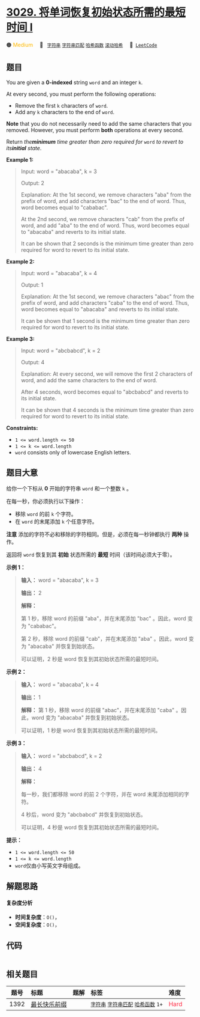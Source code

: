 # [3029. 将单词恢复初始状态所需的最短时间 I](https://leetcode.com/problems/minimum-time-to-revert-word-to-initial-state-i)

🟠 <font color=#ffb800>Medium</font>&emsp; 🔖&ensp; [`字符串`](/tag/string.md) [`字符串匹配`](/tag/string-matching.md) [`哈希函数`](/tag/hash-function.md) [`滚动哈希`](/tag/rolling-hash.md)&emsp; 🔗&ensp;[`LeetCode`](https://leetcode.com/problems/minimum-time-to-revert-word-to-initial-state-i)

## 题目

You are given a **0-indexed** string `word` and an integer `k`.

At every second, you must perform the following operations:

  * Remove the first `k` characters of `word`.
  * Add any `k` characters to the end of `word`.

**Note** that you do not necessarily need to add the same characters that you
removed. However, you must perform **both** operations at every second.

Return _the**minimum** time greater than zero required for_ `word` _to revert
to its**initial** state_.



**Example 1:**

> Input: word = "abacaba", k = 3
> 
> Output: 2
> 
> Explanation: At the 1st second, we remove characters "aba" from the prefix of word, and add characters "bac" to the end of word. Thus, word becomes equal to "cababac".
> 
> At the 2nd second, we remove characters "cab" from the prefix of word, and add "aba" to the end of word. Thus, word becomes equal to "abacaba" and reverts to its initial state.
> 
> It can be shown that 2 seconds is the minimum time greater than zero required for word to revert to its initial state.

**Example 2:**

> Input: word = "abacaba", k = 4
> 
> Output: 1
> 
> Explanation: At the 1st second, we remove characters "abac" from the prefix of word, and add characters "caba" to the end of word. Thus, word becomes equal to "abacaba" and reverts to its initial state.
> 
> It can be shown that 1 second is the minimum time greater than zero required for word to revert to its initial state.

**Example 3:**

> Input: word = "abcbabcd", k = 2
> 
> Output: 4
> 
> Explanation: At every second, we will remove the first 2 characters of word, and add the same characters to the end of word.
> 
> After 4 seconds, word becomes equal to "abcbabcd" and reverts to its initial state.
> 
> It can be shown that 4 seconds is the minimum time greater than zero required for word to revert to its initial state.

**Constraints:**

  * `1 <= word.length <= 50 `
  * `1 <= k <= word.length`
  * `word` consists only of lowercase English letters.


## 题目大意

给你一个下标从 **0** 开始的字符串 `word` 和一个整数 `k` 。

在每一秒，你必须执行以下操作：

  * 移除 `word` 的前 `k` 个字符。
  * 在 `word` 的末尾添加 `k` 个任意字符。

**注意** 添加的字符不必和移除的字符相同。但是，必须在每一秒钟都执行 **两种** 操作。

返回将 `word` 恢复到其 **初始** 状态所需的 **最短** 时间（该时间必须大于零）。



**示例 1：**

> 
> 
> 
> 
> 
> **输入：** word = "abacaba", k = 3
> 
> **输出：** 2
> 
> **解释：**
> 
> 第 1 秒，移除 word 的前缀 "aba"，并在末尾添加 "bac" 。因此，word 变为 "cababac"。
> 
> 第 2 秒，移除 word 的前缀 "cab"，并在末尾添加 "aba" 。因此，word 变为 "abacaba" 并恢复到始状态。
> 
> 可以证明，2 秒是 word 恢复到其初始状态所需的最短时间。
> 
> 

**示例 2：**

> 
> 
> 
> 
> 
> **输入：** word = "abacaba", k = 4
> 
> **输出：** 1
> 
> **解释：** 第 1 秒，移除 word 的前缀 "abac"，并在末尾添加 "caba" 。因此，word 变为 "abacaba" 并恢复到初始状态。
> 
> 可以证明，1 秒是 word 恢复到其初始状态所需的最短时间。
> 
> 

**示例 3：**

> 
> 
> 
> 
> 
> **输入：** word = "abcbabcd", k = 2
> 
> **输出：** 4
> 
> **解释：**
> 
> 每一秒，我们都移除 word 的前 2 个字符，并在 word 末尾添加相同的字符。
> 
> 4 秒后，word 变为 "abcbabcd" 并恢复到初始状态。
> 
> 可以证明，4 秒是 word 恢复到其初始状态所需的最短时间。
> 
> 



**提示：**

  * `1 <= word.length <= 50`
  * `1 <= k <= word.length`
  * `word`仅由小写英文字母组成。


## 解题思路

#### 复杂度分析

- **时间复杂度**：`O()`，
- **空间复杂度**：`O()`，

## 代码

```javascript

```

## 相关题目

<!-- prettier-ignore -->
| 题号 | 标题 | 题解 | 标签 | 难度 |
| :------: | :------ | :------: | :------ | :------ |
| 1392 | [最长快乐前缀](https://leetcode.com/problems/longest-happy-prefix) |  |  [`字符串`](/tag/string.md) [`字符串匹配`](/tag/string-matching.md) [`哈希函数`](/tag/hash-function.md) `1+` | <font color=#ff334b>Hard</font> |